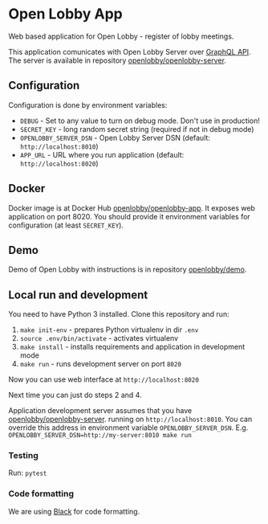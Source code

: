 # Open Lobby App

Web based application for Open Lobby - register of lobby meetings.

This application comunicates with Open Lobby Server over
[GraphQL API](http://graphql.org). The server is available in repository
[openlobby/openlobby-server](https://github.com/openlobby/openlobby-server).

## Configuration

Configuration is done by environment variables:
 - `DEBUG` - Set to any value to turn on debug mode. Don't use in production!
 - `SECRET_KEY` - long random secret string (required if not in debug mode)
 - `OPENLOBBY_SERVER_DSN` - Open Lobby Server DSN (default: `http://localhost:8010`)
 - `APP_URL` - URL where you run application (default: `http://localhost:8020`)

## Docker

Docker image is at Docker Hub
[openlobby/openlobby-app](https://hub.docker.com/r/openlobby/openlobby-app/).
It exposes web application on port 8020. You should provide it environment
variables for configuration (at least `SECRET_KEY`).

## Demo

Demo of Open Lobby with instructions is in repository
[openlobby/demo](https://github.com/openlobby/demo).

## Local run and development

You need to have Python 3 installed. Clone this repository and run:

1. `make init-env` - prepares Python virtualenv in dir `.env`
2. `source .env/bin/activate` - activates virtualenv
3. `make install` - installs requirements and application in development mode
4. `make run` - runs development server on port `8020`

Now you can use web interface at `http://localhost:8020`

Next time you can just do steps 2 and 4.

Application development server assumes that you have
[openlobby/openlobby-server](https://github.com/openlobby/openlobby-server).
running on `http://localhost:8010`. You can override this address in environment
variable `OPENLOBBY_SERVER_DSN`. E.g.
`OPENLOBBY_SERVER_DSN=http://my-server:8010 make run`

### Testing

Run: `pytest`

### Code formatting

We are using [Black](https://github.com/ambv/black) for code formatting.

